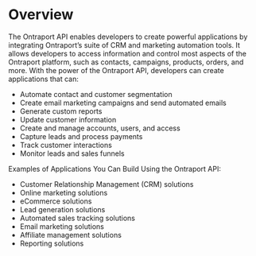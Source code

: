 # Overview

The Ontraport API enables developers to create powerful applications by
integrating Ontraport’s suite of CRM and marketing automation tools. It allows
developers to access information and control most aspects of the Ontraport
platform, such as contacts, campaigns, products, orders, and more. With the
power of the Ontraport API, developers can create applications that can:

- Automate contact and customer segmentation
- Create email marketing campaigns and send automated emails
- Generate custom reports
- Update customer information
- Create and manage accounts, users, and access
- Capture leads and process payments
- Track customer interactions
- Monitor leads and sales funnels

Examples of Applications You Can Build Using the Ontraport API:

- Customer Relationship Management (CRM) solutions
- Online marketing solutions
- eCommerce solutions
- Lead generation solutions
- Automated sales tracking solutions
- Email marketing solutions
- Affiliate management solutions
- Reporting solutions
